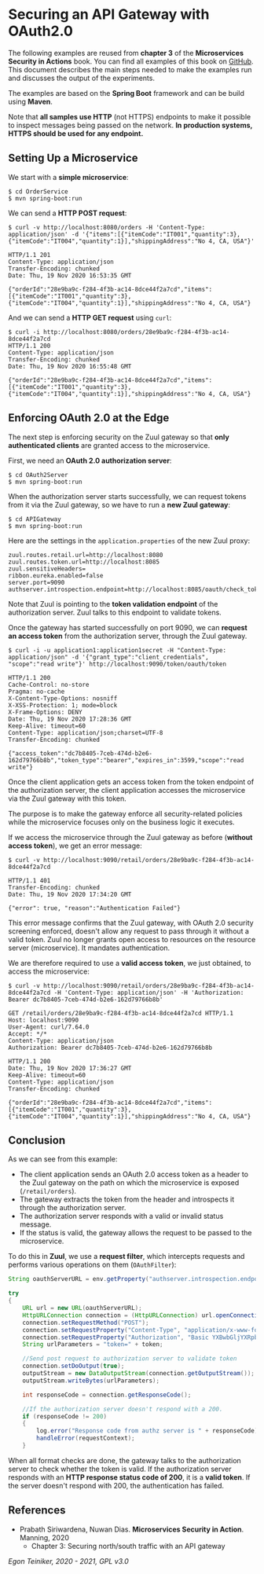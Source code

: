 # Securing an API Gateway with OAuth2.0

The following examples are reused from **chapter 3** of the **Microservices Security in Actions** book. 
You can find all examples of this book on [GitHub](https://github.com/microservices-security-in-action/samples).
This document describes the main steps needed to make the examples run and discusses the output 
of the experiments.

The examples are based on the **Spring Boot** framework and can be build using **Maven**.

Note that **all samples use HTTP** (not HTTPS) endpoints to make it possible to inspect messages being 
passed on the network. **In production systems, HTTPS should be used for any endpoint.**


## Setting Up a Microservice 

We start with a **simple microservice**:
```
$ cd OrderService
$ mvn spring-boot:run
```

We can send a **HTTP POST request**:
```
$ curl -v http://localhost:8080/orders -H 'Content-Type: application/json' -d '{"items":[{"itemCode":"IT001","quantity":3},{"itemCode":"IT004","quantity":1}],"shippingAddress":"No 4, CA, USA"}'

HTTP/1.1 201
Content-Type: application/json
Transfer-Encoding: chunked
Date: Thu, 19 Nov 2020 16:53:35 GMT

{"orderId":"28e9ba9c-f284-4f3b-ac14-8dce44f2a7cd","items":[{"itemCode":"IT001","quantity":3},{"itemCode":"IT004","quantity":1}],"shippingAddress":"No 4, CA, USA"}
```
And we can send a **HTTP GET request** using `curl`:
```
$ curl -i http://localhost:8080/orders/28e9ba9c-f284-4f3b-ac14-8dce44f2a7cd
HTTP/1.1 200
Content-Type: application/json
Transfer-Encoding: chunked
Date: Thu, 19 Nov 2020 16:55:48 GMT

{"orderId":"28e9ba9c-f284-4f3b-ac14-8dce44f2a7cd","items":[{"itemCode":"IT001","quantity":3},{"itemCode":"IT004","quantity":1}],"shippingAddress":"No 4, CA, USA"}
```

## Enforcing OAuth 2.0 at the Edge

The next step is enforcing security on the Zuul gateway so that **only authenticated 
clients** are granted access to the microservice.

First, we need an **OAuth 2.0 authorization server**:
```
$ cd OAuth2Server
$ mvn spring-boot:run
```

When the authorization server starts successfully, we can request tokens from it via 
the Zuul gateway, so we have to run a **new Zuul gateway**:
```
$ cd APIGateway
$ mvn spring-boot:run
```

Here are the settings in the `application.properties` of the new Zuul proxy:
```
zuul.routes.retail.url=http://localhost:8080
zuul.routes.token.url=http://localhost:8085
zuul.sensitiveHeaders=
ribbon.eureka.enabled=false
server.port=9090
authserver.introspection.endpoint=http://localhost:8085/oauth/check_token
```
Note that Zuul is pointing to the **token validation endpoint** of the authorization server.
Zuul talks to this endpoint to validate tokens.

Once the gateway has started successfully on port 9090, we can **request an access
token** from the authorization server, through the Zuul gateway.
```
$ curl -i -u application1:application1secret -H "Content-Type: application/json" -d '{"grant_type":"client_credentials", "scope":"read write"}' http://localhost:9090/token/oauth/token

HTTP/1.1 200
Cache-Control: no-store
Pragma: no-cache
X-Content-Type-Options: nosniff
X-XSS-Protection: 1; mode=block
X-Frame-Options: DENY
Date: Thu, 19 Nov 2020 17:28:36 GMT
Keep-Alive: timeout=60
Content-Type: application/json;charset=UTF-8
Transfer-Encoding: chunked

{"access_token":"dc7b8405-7ceb-474d-b2e6-162d79766b8b","token_type":"bearer","expires_in":3599,"scope":"read write"}
```

Once the client application gets an access token from the token endpoint of the
authorization server, the client application accesses the microservice via the Zuul
gateway with this token.

The purpose is to make the gateway enforce all security-related policies while the
microservice focuses only on the business logic it executes.

If we access the microservice through the Zuul gateway as before (**without access token**), 
we get an error message:
```
$ curl -v http://localhost:9090/retail/orders/28e9ba9c-f284-4f3b-ac14-8dce44f2a7cd

HTTP/1.1 401
Transfer-Encoding: chunked
Date: Thu, 19 Nov 2020 17:34:20 GMT

{"error": true, "reason":"Authentication Failed"}
```
This error message confirms that the Zuul gateway, with OAuth 2.0 security 
screening enforced, doesn't allow any request to pass through it without a 
valid token.
Zuul no longer grants open access to resources on the resource server (microservice).
It mandates authentication.

We are therefore required to use a **valid access token**, we just obtained, 
to access the microservice:
```
$ curl -v http://localhost:9090/retail/orders/28e9ba9c-f284-4f3b-ac14-8dce44f2a7cd -H 'Content-Type: application/json' -H 'Authorization: Bearer dc7b8405-7ceb-474d-b2e6-162d79766b8b'

GET /retail/orders/28e9ba9c-f284-4f3b-ac14-8dce44f2a7cd HTTP/1.1
Host: localhost:9090
User-Agent: curl/7.64.0
Accept: */*
Content-Type: application/json
Authorization: Bearer dc7b8405-7ceb-474d-b2e6-162d79766b8b

HTTP/1.1 200
Date: Thu, 19 Nov 2020 17:36:27 GMT
Keep-Alive: timeout=60
Content-Type: application/json
Transfer-Encoding: chunked

{"orderId":"28e9ba9c-f284-4f3b-ac14-8dce44f2a7cd","items":[{"itemCode":"IT001","quantity":3},{"itemCode":"IT004","quantity":1}],"shippingAddress":"No 4, CA, USA"}
```

## Conclusion
As we can see from this example:
* The client application sends an OAuth 2.0 access token as a header 
to the Zuul gateway on the path on which the microservice is exposed (`/retail/orders`).
* The gateway extracts the token from the header and introspects it through the 
authorization server.
* The authorization server responds with a valid or invalid status message. 
* If the status is valid, the gateway allows the request to be passed to the microservice.

To do this in **Zuul**, we use a **request filter**, which intercepts requests and performs 
various operations on them (`OAuthFilter`): 
```Java
String oauthServerURL = env.getProperty("authserver.introspection.endpoint");

try
{
    URL url = new URL(oauthServerURL);
    HttpURLConnection connection = (HttpURLConnection) url.openConnection();
    connection.setRequestMethod("POST");
    connection.setRequestProperty("Content-Type", "application/x-www-form-urlencoded");
    connection.setRequestProperty("Authorization", "Basic YXBwbGljYXRpb24xOmFwcGxpY2F0aW9uMXNlY3JldA==");
    String urlParameters = "token=" + token;

    //Send post request to authorization server to validate token
    connection.setDoOutput(true);
    outputStream = new DataOutputStream(connection.getOutputStream());
    outputStream.writeBytes(urlParameters);

    int responseCode = connection.getResponseCode();

    //If the authorization server doesn't respond with a 200.
    if (responseCode != 200) 
    {
        log.error("Response code from authz server is " + responseCode);
        handleError(requestContext);
    }
```
When all format checks are done, the gateway talks to the authorization server to
check whether the token is valid.
If the authorization server responds with an **HTTP response status code of 200**, 
it is a **valid token**.
If the server doesn't respond with 200, the authentication has failed.


## References
* Prabath Siriwardena, Nuwan Dias. **Microservices Security in Action**. Manning, 2020
    * Chapter 3: Securing north/south traffic with an API gateway

*Egon Teiniker, 2020 - 2021, GPL v3.0*

